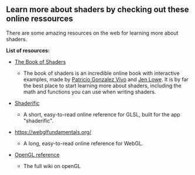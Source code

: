 ## Learn more about shaders by checking out these online ressources

There are some amazing resources on the web for learning more about shaders. 

**List of resources:**

* [The Book of Shaders](https://thebookofshaders.com)
  * The book of shaders is an incredible online book with interactive examples, made by [Patricio Gonzalez Vivo](http://patriciogonzalezvivo.com/) and [Jen Lowe](http://jenlowe.net/). It is by far the best place to start learning more about shaders, including the math and functions you can use when writing shaders.

* [Shaderific](http://www.shaderific.com/glsl)
  * A short, easy-to-read online reference for GLSL, built for the app "shaderific". 

* https://webglfundamentals.org/
  * A long, easy-to-read online reference for WebGL.

* [OpenGL reference](https://www.khronos.org/opengl/wiki/Main_Page)
  * The full wiki on openGL
